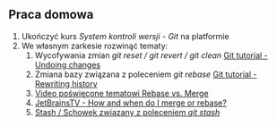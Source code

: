 ## Praca domowa

1. Ukończyć kurs *System kontroli wersji - Git* na platformie 
2. We własnym zarkesie rozwinąć tematy:
    1. Wycofywania zmian *git reset / git revert / git clean* [Git tutorial - Undoing changes](https://www.atlassian.com/git/tutorials/undoing-changes)
    1. Zmiana bazy związana z poleceniem *git rebase* [Git tutorial - Rewriting history ](https://www.atlassian.com/git/tutorials/rewriting-history)
    2. [Video poświęcone tematowi Rebase vs. Merge](https://www.youtube.com/results?search_query=git+rebase)
    1. [JetBrainsTV - How and when do I merge or rebase?](https://www.youtube.com/watch?v=Nftif2ynvdA)
    1. [Stash / Schowek związany z poleceniem *git stash*](https://git-scm.com/book/pl/v1/Narzędzia-Gita-Schowek)



    
  

